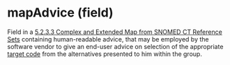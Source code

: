 # mapAdvice (field)

Field in a [5.2.3.3 Complex and Extended Map from SNOMED CT Reference Sets](5.2.3.3-Complex-and-Extended-Map-from-SNOMED-CT-Reference-Sets_28739374.html) containing human-readable advice, that may be employed by the software vendor to give an end-user advice on selection of the appropriate [target code](https://confluence.ihtsdotools.org/display/DOCGLOSS/target+code "Glossary link: target code") from the alternatives presented to him within the group. 

